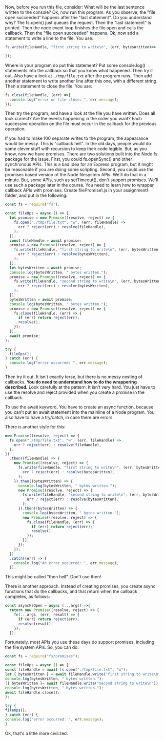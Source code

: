 Now, before you run this file, consider: What will be the last sentence written to the console?  Ok, now run this program.  As you observe, the "file open succeeded" happens after the "last statement".  Do you understand why?  The fs.open() just queues the request.  Then the "last statement" is printed.  Then the node event loop finishes the file open and calls the callback.  Then the "file open succeeded" happens.  Ok, now add a statement to write a line to the file.  You use:

```js
fs.write(fileHandle, "first string to write\n", (err, bytesWritten)=> {

});
```

Where in your program do put this statement?  Put some console.log() statements into the callback so that you know what happened.  Then try it out.  Also have a look at `./tmp/file.txt` after the program runs.  Then add another statement to write another line after this one, with a different string.  Then a statement to close the file.  You use:

```js
fs.close(fileHandle, (err) =>{
  console.log("error on file close: ", err.message);
});
```

Then try the program, and have a look at the file you have written.  Does all look correct?  Are the events happening in the order you want?  Each successive operation on the file must occur in the callback for the previous operation.

If you had to make 100 separate writes to the program, the appearance would be messy.  This is "callback hell".  In the old days, people would do some clever stuff with recursion to keep their code legible. But, as you know, now we have promises.  There are two solutions built into the Node fs package for the issue.  First, you could fs.openSync() and other synchronous APIs.  This is a bad idea for an Express program, but it might be reasonable if you are doing some scripting.  Second, you could use the promises based version of the Node filesystem APIs.  We'll do that in a minute.  But, some APIs, such as setTimeout(), don't support promises.  We'll use such a package later in the course.  You need to learn how to wrapper callback APIs with promises.  Create filePromise1.js in your assignment1 folder, and put in the following:

```js
const fs = require("fs");

const fileOps = async () => {
  let promise = new Promise((resolve, reject) => {
    fs.open("./tmp/file.txt", "w", (err, fileHandle) =>
      err ? reject(err) : resolve(fileHandle),
    );
  });
  const fileHandle = await promise;
  promise = new Promise((resolve, reject) => {
    fs.write(fileHandle, "first string to write\n", (err, bytesWritten) =>
      err ? reject(err) : resolve(bytesWritten),
    );
  });
  let bytesWritten = await promise;
  console.log(bytesWritten, " bytes written.");
  promise = new Promise((resolve, reject) => {
    fs.write(fileHandle, "second string to write\n", (err, bytesWritten) =>
      err ? reject(err) : resolve(bytesWritten),
    );
  });
  bytesWritten = await promise;
  console.log(bytesWritten, " bytes written.");
  promise = new Promise((resolve, reject) => {
    fs.close(fileHandle, (err) => {
      if (err) return reject(err);
      resolve();
    });
  });
  await promise;
};

try {
  fileOps();
} catch (err) {
  console.log("error occurred: ", err.message);
}
```

Then try it out.  It isn't exactly terse, but there is no messy nesting of callbacks. **You do need to understand how to do the wrappering described.**  Look carefully at the pattern.  It isn't very hard.  You just have to use the resolve and reject provided when you create a promise in the callback. 

To use the await keyword, You have to create an async function, because you can't put an await statement into the mainline of a Node program.  You also have to have a try/catch, in case there are errors.

There is another style for this:

```js
new Promise((resolve, reject) => {
  fs.open("./tmp/file.txt", "w", (err, fileHandle) =>
    err ? reject(err) : resolve(fileHandle),
  );
})
  .then((fileHandle) => {
    new Promise((resolve, reject) => {
      fs.write(fileHandle, "first string to write\n", (err, bytesWritten) =>
        err ? reject(err) : resolve(bytesWritten),
      );
    }).then((bytesWritten) => {
      console.log(bytesWritten, " bytes written.");
      new Promise((resolve, reject) => {
        fs.write(fileHandle, "second string to write\n", (err, bytesWritten) =>
          err ? reject(err) : resolve(bytesWritten),
        );
      }).then((bytesWritten) => {
        console.log(bytesWritten, " bytes written.");
        new Promise((resolve, reject) => {
          fs.close(fileHandle, (err) => {
            if (err) return reject(err);
            resolve();
          });
        });
      });
    });
  })
  .catch((err) => {
    console.log("An error occurred: ", err.message);
  });
  ```
  This might be called "then hell".  Don't use then!

  There is another approach.  Instead of creating promises, you create async functions that do the callbacks, and that return when the callback completes, as follows:

  ```js
  const asyncFsOpen = async (...args) =>{
    return new Promise((resolve, reject) => {
      fn(...args, (err, result) => {
        if (err) return reject(err);
        resolve(result);
      });
    });
```
  Fortunately, most APIs you use these days do support promises, including the file system APIs.  So, you can do:

  ```js
const fs = require("fs/promises");

const fileOps = async () => {
  const fileHandle = await fs.open("./tmp/file.txt", "w");
  let { bytesWritten } = await fileHandle.write("first string to write\n");
  console.log(bytesWritten, " bytes written.");
  ({ bytesWritten }= await fileHandle.write("second string to write\n"));
  console.log(bytesWritten, " bytes written.");
  await fileHandle.close();
};

try {
  fileOps();
} catch (err) {
  console.log("error occurred: ", err.message);
}
```

Ok, that's a little more civilized.